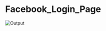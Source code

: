 # Facebook_Login_Page
![Output](https://user-images.githubusercontent.com/84120770/147544972-8af68842-25ef-48bf-8a00-cd5984fc2ea3.png)
